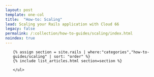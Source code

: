 ```yaml
---
layout: post
template: one-col
title:  "How-to: Scaling"
lead: Scaling your Rails application with Cloud 66
legacy: false
permalink: /:collection/how-to-guides/scaling/index.html
noindex: true
---
```


<div class="Toc Toc--howto">
    <ul>

    {% assign section = site.rails | where:"categories","how-to-guides/scaling" | sort: "order" %}
    {% include list_articles.html section=section %}

    </ul>
</div><!--/.Toc-->
